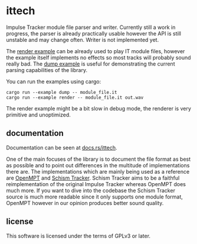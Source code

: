 ittech
======

Impulse Tracker module file parser and writer. Currently still a work in
progress, the parser is already practically usable however the API is still
unstable and may change often. Writer is not implemented yet.

The [render example] can be already used to play IT module files, however the
example itself implements no effects so most tracks will probably sound really
bad.  The [dump example] is useful for demonstrating the current parsing
capabilities of the library.

[render example]: https://github.com/pr2502/ittech/blob/main/examples/render.rs
[dump example]: https://github.com/pr2502/ittech/blob/main/examples/dump.rs

You can run the examples using cargo:

```shell
cargo run --example dump -- module_file.it
cargo run --example render -- module_file.it out.wav
```

The render example might be a bit slow in debug mode, the renderer is very
primitive and unoptimized.


documentation
-------------

Documentation can be seen at [docs.rs/ittech](https://docs.rs/ittech).


One of the main focuses of the library is to document the file format as best
as possible and to point out differences in the multitude of implementations
there are. The implementations which are mainly being used as a reference are
[OpenMPT] and [Schism Tracker]. Schism Tracker aims to be a faithful
reimplementation of the original Impulse Tracker whereas OpenMPT does much
more. If you want to dive into the codebase the Schism Tracker source is much
more readable since it only supports one module format, OpenMPT however in our
opinion produces better sound quality.

[OpenMPT]: https://github.com/OpenMPT/openmpt
[Schism Tracker]: https://github.com/schismtracker/schismtracker


license
-------

This software is licensed under the terms of GPLv3 or later.
